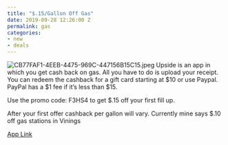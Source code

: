 ```yaml
---
title: "$.15/Gallon Off Gas"
date: 2019-09-28 12:26:00 Z
permalink: gas
categories:
- new
- deals
---
```


![CB77FAF1-4EEB-4475-969C-447156B15C15.jpeg](/uploads/CB77FAF1-4EEB-4475-969C-447156B15C15.jpeg)
Upside is an app in which you get cash back on gas. All you have to do is upload your receipt. You can redeem the cashback for a gift card starting at $10 or use Paypal. PayPal has a $1 fee if it’s less than $15. 

Use the promo code: F3HS4 to get $.15 off your first fill up. 

After your first offer cashback per gallon will vary. Currently mine says $.10 off gas stations in Vinings 

[App Link](https://upside.app.link/F3HS4)